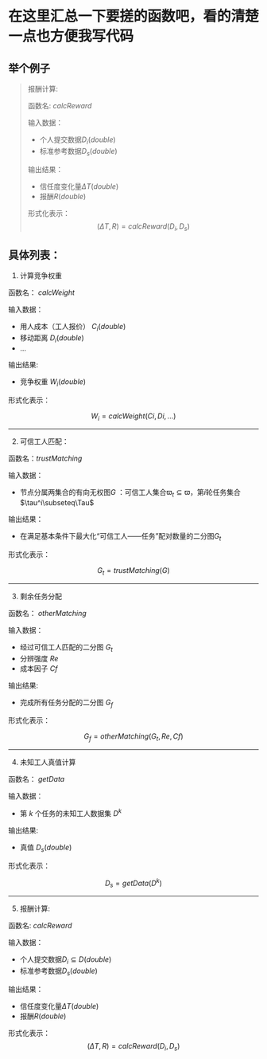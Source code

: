 # 在这里汇总一下要搓的函数吧，看的清楚一点也方便我写代码

## 举个例子
> 报酬计算:
>
> 函数名: $calcReward$
>
> 输入数据：
>
> * 个人提交数据$D_i(double)$
> * 标准参考数据$D_s(double)$
>
> 输出结果：
>
> * 信任度变化量$\Delta T(double)$
> * 报酬$R(double)$
>
> 形式化表示：
> $$
  (\Delta T,R) = calcReward(D_i,D_s)
> $$

## 具体列表：

1. 计算竞争权重

函数名： $calcWeight$

输入数据：

* 用人成本（工人报价） $C_i(double)$
* 移动距离 $D_i(double)$
* ...

输出结果:

* 竞争权重 $W_i(double)$

形式化表示：

$$
W_i = calcWeight(Ci,Di,...)
$$

---

2. 可信工人匹配：

函数名：$trustMatching$

输入数据：

* 节点分属两集合的有向无权图$G$ ：可信工人集合$\varpi_t\subseteq\varpi$，第$i$轮任务集合$\tau^i\subseteq\Tau$

输出结果：

*  在满足基本条件下最大化“可信工人——任务”配对数量的二分图$G_t$

形式化表示：

$$
G_t = trustMatching(G)
$$

---

3. 剩余任务分配

函数名： $otherMatching$

输入数据：

* 经过可信工人匹配的二分图 $G_t$
* 分辨强度 $Re$
* 成本因子 $Cf$

输出结果:

* 完成所有任务分配的二分图 $G_f$

形式化表示：

$$
G_f = otherMatching(G_t,Re,Cf)
$$

---

4. 未知工人真值计算

函数名： $getData$

输入数据：

* 第 $k$ 个任务的未知工人数据集 $D^k$

输出结果:

* 真值 $D_s(double)$

形式化表示：

$$
D_s = getData(D^k)
$$

---

5. 报酬计算:

函数名: $calcReward$

输入数据：

* 个人提交数据$D_i \subseteq D (double)$
* 标准参考数据$D_s(double)$

输出结果：

* 信任度变化量$\Delta T(double)$
* 报酬$R(double)$

形式化表示：
$$
(\Delta T,R) = calcReward(D_i,D_s)
$$


